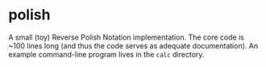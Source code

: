 # polish

A small (toy) Reverse Polish Notation implementation. The core code is ~100
lines long (and thus the code serves as adequate documentation). An example
command-line program lives in the `calc` directory.
